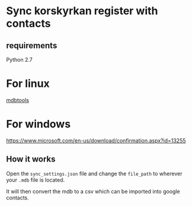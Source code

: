 # Sync korskyrkan register with contacts

## requirements
Python 2.7

# For linux
[mdbtools](https://github.com/mdbtools/mdbtools)

# For windows
https://www.microsoft.com/en-us/download/confirmation.aspx?id=13255

## How it works

Open the `sync_settings.json` file and change the `file_path` to wherever your `.mdb` file is located.

It will then convert the mdb to a csv which can be imported into google contacts.

